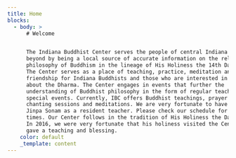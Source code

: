 ```yaml
---
title: Home
blocks:
  - body: >
      # Welcome


      The Indiana Buddhist Center serves the people of central Indiana and
      beyond by being a local source of accurate information on the religion and
      philosophy of Buddhism in the lineage of His Holiness the 14th Dalai Lama.
      The Center serves as a place of teaching, practice, meditation and
      friendship for Indiana Buddhists and those who are interested in learning
      about the Dharma. The Center engages in events that further the
      understanding of Buddhist philosophy in the form of regular teachings and
      special events. Currently, IBC offers Buddhist teachings, prayer and
      chanting sessions and meditations. We are very fortunate to have Geshe
      Jinpa Sonam as a resident teacher. Please check our schedule for dates and
      times. Our Center follows in the tradition of His Holiness the Dalai Lama.
      In 2016, we were very fortunate that his holiness visited the Center, and
      gave a teaching and blessing.
    color: default
    _template: content
---
```


